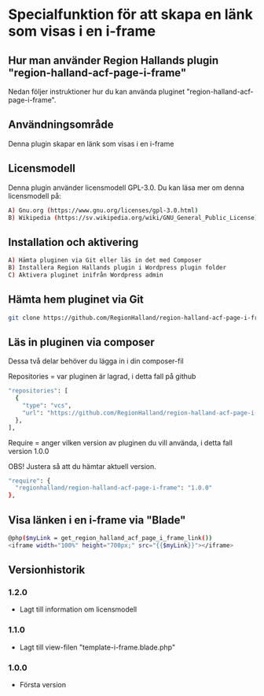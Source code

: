 # Specialfunktion för att skapa en länk som visas i en i-frame

## Hur man använder Region Hallands plugin "region-halland-acf-page-i-frame"

Nedan följer instruktioner hur du kan använda pluginet "region-halland-acf-page-i-frame".


## Användningsområde

Denna plugin skapar en länk som visas i en i-frame


## Licensmodell

Denna plugin använder licensmodell GPL-3.0. Du kan läsa mer om denna licensmodell på:
```sh
A) Gnu.org (https://www.gnu.org/licenses/gpl-3.0.html)
B) Wikipedia (https://sv.wikipedia.org/wiki/GNU_General_Public_License)
```


## Installation och aktivering

```sh
A) Hämta pluginen via Git eller läs in det med Composer
B) Installera Region Hallands plugin i Wordpress plugin folder
C) Aktivera pluginet inifrån Wordpress admin
```


## Hämta hem pluginet via Git

```sh
git clone https://github.com/RegionHalland/region-halland-acf-page-i-frame.git
```


## Läs in pluginen via composer

Dessa två delar behöver du lägga in i din composer-fil

Repositories = var pluginen är lagrad, i detta fall på github

```sh
"repositories": [
  {
    "type": "vcs",
    "url": "https://github.com/RegionHalland/region-halland-acf-page-i-frame.git"
  },
],
```
Require = anger vilken version av pluginen du vill använda, i detta fall version 1.0.0

OBS! Justera så att du hämtar aktuell version.

```sh
"require": {
  "regionhalland/region-halland-acf-page-i-frame": "1.0.0"
},
```


## Visa länken i en i-frame via "Blade"

```sh
@php($myLink = get_region_halland_acf_page_i_frame_link())
<iframe width="100%" height="700px;" src="{{$myLink}}"></iframe> 
```


## Versionhistorik

### 1.2.0
- Lagt till information om licensmodell

### 1.1.0
- Lagt till view-filen "template-i-frame.blade.php"

### 1.0.0
- Första version